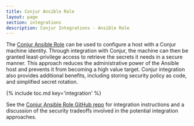 ```yaml
---
title: Conjur Ansible Role
layout: page
section: integrations
description: Conjur Integrations - Ansible Role
---
```


The [Conjur Ansible Role](https://github.com/cyberark/ansible-role-conjur)
can be used to configure a host with a Conjur machine identity. Through
integration with Conjur, the machine can then be granted least-privilege
access to retrieve the secrets it needs in a secure manner. This approach
reduces the administrative power of the Ansible host and prevents it from
becoming a high value target. Conjur integration also provides additional
benefits, including storing security policy as code, and simplified secret rotation.

{% include toc.md key='integration' %}

See the [Conjur Ansible Role GitHub repo](https://github.com/cyberark/ansible-role-conjur)
for integration instructions and a discussion of the security tradeoffs involved
in the potential integration approaches.
